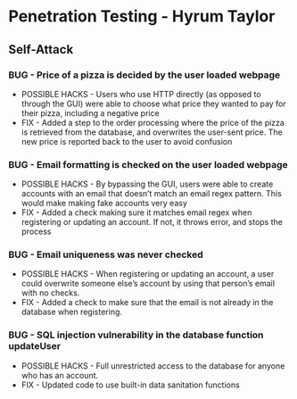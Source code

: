 # **Penetration Testing - Hyrum Taylor**

## **Self-Attack**


### BUG - Price of a pizza is decided by the user loaded webpage
- POSSIBLE HACKS - Users who use HTTP directly (as opposed to through the GUI) were able to choose what price they wanted to pay for their pizza, including a negative price
- FIX - Added a step to the order processing where the price of the pizza is retrieved from the database, and overwrites the user-sent price. The new price is reported back to the user to avoid confusion


### BUG - Email formatting is checked on the user loaded webpage
- POSSIBLE HACKS - By bypassing the GUI, users were able to create accounts with an email that doesn’t match an email regex pattern. This would make making fake accounts very easy
- FIX - Added a check making sure it matches email regex when registering or updating an account. If not, it throws error, and stops the process

### BUG - Email uniqueness was never checked
- POSSIBLE HACKS - When registering or updating an account, a user could overwrite someone else’s account by using that person’s email with no checks.
- FIX - Added a check to make sure that the email is not already in the database when registering.

### BUG - SQL injection vulnerability in the database function updateUser
- POSSIBLE HACKS - Full unrestricted access to the database for anyone who has an account.
- FIX - Updated code to use built-in data sanitation functions

